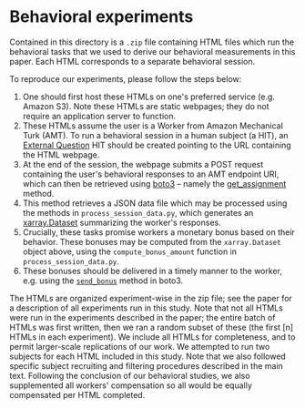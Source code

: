 # Behavioral experiments

Contained in this directory is a `.zip` file containing HTML files which run the behavioral tasks that we used to derive our behavioral measurements in this paper. Each HTML corresponds to a separate behavioral session. 


To reproduce our experiments, please follow the steps below: 

1. One should first host these HTMLs on one's preferred service (e.g. Amazon S3).
Note these HTMLs are static webpages; they do not require an application server to function. 
2. These HTMLs assume the user is a Worker from Amazon Mechanical Turk (AMT). To run a behavioral session in a human subject
(a HIT), an [External Question](https://docs.aws.amazon.com/AWSMechTurk/latest/AWSMturkAPI/ApiReference_ExternalQuestionArticle.html) HIT should be created pointing to the URL 
containing the HTML webpage. 
3. At the end of the session, the webpage submits a POST 
request containing the user's behavioral responses to an AMT endpoint URI, which can then be retrieved using [boto3](https://boto3.amazonaws.com/v1/documentation/api/latest/index.html)  – namely the [get_assignment](https://boto3.amazonaws.com/v1/documentation/api/latest/reference/services/mturk/client/get_assignment.html) method.
4. This method retrieves a JSON data file which may be processed using the methods in `process_session_data.py`, which generates an [xarray.Dataset](https://docs.xarray.dev/en/stable/generated/xarray.Dataset.html) summarizing the worker's responses. 
5. Crucially, these tasks promise workers a monetary bonus based on their behavior. 
These bonuses may be computed from the `xarray.Dataset` object above, using the `compute_bonus_amount` function in `process_session_data.py`.   
6. These bonuses should be delivered in a timely manner to the worker, e.g. using the [`send_bonus`](https://boto3.amazonaws.com/v1/documentation/api/latest/reference/services/mturk/client/send_bonus.html) method in boto3.  

The HTMLs are organized experiment-wise in the zip file; see the paper for a description of all experiments run in this study. 
Note that not all HTMLs were run in the experiments described in the paper; the entire batch of HTMLs was first written, then we ran a random subset of these (the first [n] HTMLs in each experiment). We include all HTMLs for completeness, and to permit larger-scale replications of our work.
We attempted to run two subjects for each HTML included in this study. Note that we also followed specific subject recruiting and filtering procedures described in the main text. Following the conclusion of our behavioral studies, we also supplemented all workers' compensation so all would be equally compensated per HTML completed.


